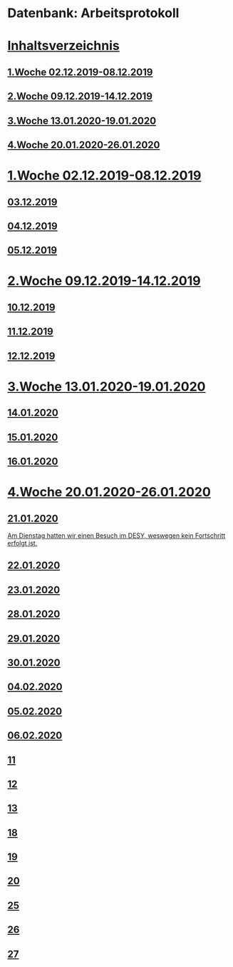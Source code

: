 # Datenbank: Arbeitsprotokoll
<a href="">

# Inhaltsverzeichnis

## 1.Woche 02.12.2019-08.12.2019
## 2.Woche 09.12.2019-14.12.2019
## 3.Woche 13.01.2020-19.01.2020
## 4.Woche 20.01.2020-26.01.2020

# 1.Woche 02.12.2019-08.12.2019

## 03.12.2019

## 04.12.2019

## 05.12.2019

# 2.Woche 09.12.2019-14.12.2019

## 10.12.2019

## 11.12.2019

## 12.12.2019

# 3.Woche 13.01.2020-19.01.2020

## 14.01.2020

## 15.01.2020

## 16.01.2020

# 4.Woche 20.01.2020-26.01.2020

## 21.01.2020
Am Dienstag hatten wir einen Besuch im DESY, weswegen kein Fortschritt erfolgt ist.

## 22.01.2020

## 23.01.2020

## 28.01.2020

## 29.01.2020

## 30.01.2020

## 04.02.2020

## 05.02.2020

## 06.02.2020

## 11

## 12

## 13

## 18

## 19

## 20

## 25

## 26

## 27
